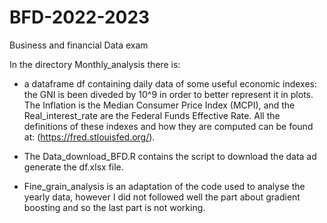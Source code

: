 # BFD-2022-2023
Business and financial Data exam

In the directory Monthly_analysis there is:

* a dataframe df containing daily data of some useful economic indexes: the GNI is been diveded by 10^9 in order to better represent it in plots.
The Inflation is the Median Consumer Price Index (MCPI), and the Real_interest_rate are the Federal Funds Effective Rate. All the definitions of these indexes and how they are computed can be found at: (https://fred.stlouisfed.org/).

* The Data_download_BFD.R contains the script to download the data ad generate the df.xlsx file.

* Fine_grain_analysis is an adaptation of the code used to analyse the yearly data, however I did not followed well the part about gradient boosting and so the last part is not working.




